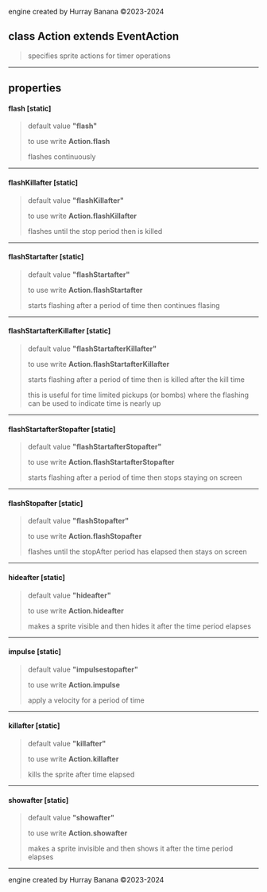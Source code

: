 engine created by Hurray Banana &copy;2023-2024
## class Action extends EventAction
> specifies sprite actions for timer operations
> 
> 

---

## properties
####  flash [static]
> default value **"flash"**
> 
> to use write **Action.flash**
> 
> flashes continuously
> 
> 

---

####  flashKillafter [static]
> default value **"flashKillafter"**
> 
> to use write **Action.flashKillafter**
> 
> flashes until the stop period then is killed
> 
> 

---

####  flashStartafter [static]
> default value **"flashStartafter"**
> 
> to use write **Action.flashStartafter**
> 
> starts flashing after a period of time then continues flasing
> 
> 

---

####  flashStartafterKillafter [static]
> default value **"flashStartafterKillafter"**
> 
> to use write **Action.flashStartafterKillafter**
> 
> starts flashing after a period of time then is killed after the kill time
> 
> this is useful for time limited pickups (or bombs) where the flashing can be used to indicate time is nearly up
> 
> 

---

####  flashStartafterStopafter [static]
> default value **"flashStartafterStopafter"**
> 
> to use write **Action.flashStartafterStopafter**
> 
> starts flashing after a period of time then stops staying on screen
> 
> 

---

####  flashStopafter [static]
> default value **"flashStopafter"**
> 
> to use write **Action.flashStopafter**
> 
> flashes until the stopAfter period has elapsed then stays on screen
> 
> 

---

####  hideafter [static]
> default value **"hideafter"**
> 
> to use write **Action.hideafter**
> 
> makes a sprite visible and then hides it after the time period elapses
> 
> 

---

####  impulse [static]
> default value **"impulsestopafter"**
> 
> to use write **Action.impulse**
> 
> apply a velocity for a period of time
> 
> 

---

####  killafter [static]
> default value **"killafter"**
> 
> to use write **Action.killafter**
> 
> kills the sprite after time elapsed
> 
> 

---

####  showafter [static]
> default value **"showafter"**
> 
> to use write **Action.showafter**
> 
> makes a sprite invisible and then shows it after the time period elapses
> 
> 

---

engine created by Hurray Banana &copy;2023-2024
